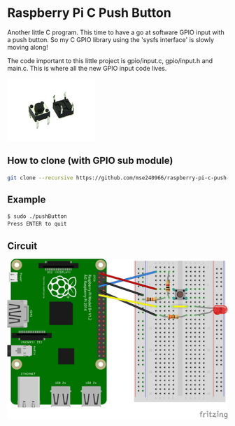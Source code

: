 # Raspberry Pi C Push Button

Another little C program. This time to have a go at software GPIO input with a push button. So my C GPIO library using the 'sysfs interface' is slowly moving along!

The code important to this little project is gpio/input.c, gpio/input.h and main.c.  This is where all the new GPIO input code lives.

![pushbutton](https://github.com/mse240966/raspberry-pi-c-push-button/blob/master/docs/pushButton.jpg "Push Button")

## How to clone (with GPIO sub module)

```bash
git clone --recursive https://github.com/mse240966/raspberry-pi-c-push-button.git
```

## Example

```bash
$ sudo ./pushButton
Press ENTER to quit
```

## Circuit

![circuit](https://github.com/mse240966/raspberry-pi-c-push-button/blob/master/docs/pushButtonCircuit.png "Breadboard Circuit")
